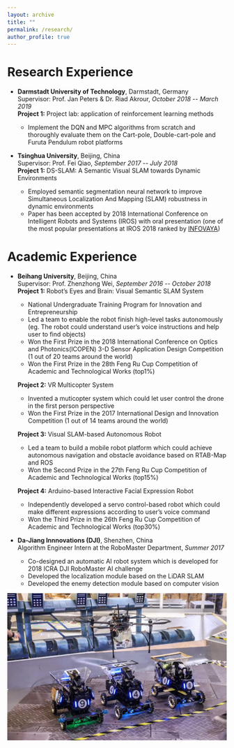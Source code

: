 ```yaml
---
layout: archive
title: ""
permalink: /research/
author_profile: true
---
```


Research Experience
======
* **Darmstadt University of Technology**, Darmstadt, Germany  
Supervisor: Prof. Jan Peters & Dr. Riad Akrour, _October 2018 -- March 2019_        
  **Project 1:** Project lab: application of reinforcement learning methods 
    * Implement the DQN and MPC algorithms from scratch and thoroughly evaluate them on the Cart-pole, Double-cart-pole and Furuta Pendulum robot platforms


* **Tsinghua University**, Beijing, China  
Supervisor: Prof. Fei Qiao, _September 2017 -- July 2018_    
   **Project 1:** DS-SLAM: A Semantic Visual SLAM towards Dynamic Environments 
    * Employed semantic segmentation neural network to improve Simultaneous Localization And Mapping (SLAM) robustness in dynamic environments
    * Paper has been accepted by 2018 International Conference on Intelligent Robots and Systems (IROS) with oral presentation (one of the most popular presentations at IROS 2018 ranked by [INFOVAYA](https://events.infovaya.com/))

Academic Experience
======
* **Beihang University**, Beijing, China  
Supervisor: Prof. Zhenzhong Wei, _September 2016 -- October 2018_        
  **Project 1:** Robot’s Eyes and Brain: Visual Semantic SLAM System 
    * National Undergraduate Training Program for Innovation and Entrepreneurship
    * Led a team to enable the robot finish high-level tasks autonomously (eg. The robot could understand user’s voice instructions and help user to find objects)
    * Won the First Prize in the 2018 International Conference on Optics and Photonics(ICOPEN) 3-D Sensor Application Design Competition (1 out of 20 teams around the world)
    * Won the First Prize in the 28th Feng Ru Cup Competition of Academic and Technological Works (top1%) 

  **Project 2:** VR Multicopter System
    * Invented a muticopter system which could let user control the drone in the first person perspective
    * Won the First Prize in the 2017 International Design and Innovation Competition (1 out of 14 teams around the world)

  **Project 3:** Visual SLAM-based Autonomous Robot
    * Led a team to build a mobile robot platform which could achieve autonomous navigation and obstacle avoidance based on RTAB-Map and ROS
    * Won the Second Prize in the 27th Feng Ru Cup Competition of Academic and Technological Works (top15%) 

  **Project 4:** Arduino-based Interactive Facial Expression Robot
    * Independently developed  a servo control-based robot which could make different expressions according to user’s voice command
    * Won the Third Prize in the 26th Feng Ru Cup Competition of Academic and Technological Works (top30%)

* **Da-Jiang Innnovations (DJI)**, Shenzhen, China  
Algorithm Engineer Intern at the RoboMaster Department, _Summer 2017_    
    * Co-designed an automatic AI robot system which is developed for 2018 ICRA DJI RoboMaster AI challenge
    * Developed the localization module based on the LiDAR SLAM
    * Developed the enemy detection module based on computer vision  

![here](/images/rm.jpg)

